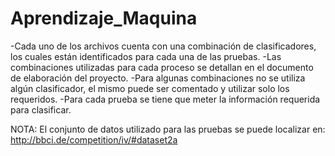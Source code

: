 # Aprendizaje_Maquina

-Cada uno de los archivos cuenta con una combinación de clasificadores, los cuales están identificados para cada una de las pruebas.
-Las combinaciones utilizadas para cada proceso se detallan en el documento de elaboración del proyecto.
-Para algunas combinaciones no se utiliza algún clasificador, el mismo puede ser comentado y utilizar solo los requeridos.
-Para cada prueba se tiene que meter la información requerida para clasificar.

NOTA: El conjunto de datos utilizado para las pruebas se puede localizar en: http://bbci.de/competition/iv/#dataset2a
